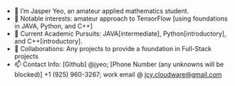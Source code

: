 - 👋 I’m Jasper Yeo, an amateur applied mathematics student.
- 👀 Notable interests: amateur approach to TensorFlow [using foundations in JAVA, Python, and C++]
- 🌱 Current Academic Pursuits: JAVA[intermediate], Python[introductory], and C++[introductory].
- 💞️ Collaborations: Any projects to provide a foundation in Full-Stack projects
- 📫 Contact Info: [Github] @jyeo; [Phone Number (any unknowns will be blocked)] +1 (925) 960-3267; work email @ jcy.cloudware@gmail.com  

<!---
jyeo/jyeo is a ✨ special ✨ repository because its `README.md` (this file) appears on your GitHub profile.
You can click the Preview link to take a look at your changes, or write any other notes here.
--->
